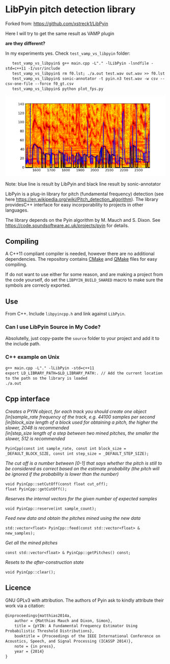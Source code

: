LibPyin pitch detection library
================================

Forked from: https://github.com/xstreck1/LibPyin

Here I will try to get the same result as VAMP plugin

**are they different?**

In my experiments yes. Check `test_vamp_vs_libpyin` folder:

```
   test_vamp_vs_libpyin$ g++ main.cpp -L"." -lLibPyin -lsndfile -std=c++11 -I/usr/include
   test_vamp_vs_libpyin$ rm f0.lst; ./a.out test.wav out.wav >> f0.lst
   test_vamp_vs_libpyin$ sonic-annotator -t pyin.n3 test.wav -w csv --csv-one-file --force f0_gt.csv
   test_vamp_vs_libpyin$ python plot_fps.py
```

![alt text](https://github.com/EliosMolina/LibPyin/raw/master/test_vamp_vs_libpyin/diff.png "Difference")

Note: blue line is result by LibPyin and black line result by sonic-annotator


LibPyin is a plug-in library for pitch (fundamental frequency) detection (see here https://en.wikipedia.org/wiki/Pitch_detection_algorithm). The library providesC++ interface for easy incorporability to projects in other languages.

The library depends on the Pyin algorithm by M. Mauch and S. Dixon. See https://code.soundsoftware.ac.uk/projects/pyin for details.

Compiling
---------
A C++11 compliant compiler is needed, however there are no additional dependencies. The repository contains [CMake](https://cmake.org/runningcmake/) and [QMake](http://doc.qt.io/qtcreator/creator-project-opening.html) files for easy compiling. 

If do not want to use either for some reason, and are making a project from the code yourself, do set the `LIBPYIN_BUILD_SHARED` macro to make sure the symbols are correcly exported.

Use
---
From C++. Include `libpyincpp.h` and link against `LibPyin`.

### Can I use LibPyin Source in My Code?
Absolutelly, just copy-paste the `source` folder to your project and add it to the include path.

 
### C++ example on Unix
    
    g++ main.cpp -L"." -lLibPyin -std=c++11
    export LD_LIBRARY_PATH=$LD_LIBRARY_PATH:. // Add the current location to the path so the library is loaded
    ./a.out
    

Cpp interface
-------------
_Creates a PYIN object, for each track you should create one object  
[in]sample_rate  frequency of the track, e.g. 44100 samples per second  
[in]block_size   length of a block used for obtaining a pitch, the higher the slower, 2048 is recommended  
[in]step_size    length of a step between two mined pitches, the smaller the slower, 512 is recommended_  
    
    PyinCpp(const int sample_rate, const int block_size = _DEFAULT_BLOCK_SIZE, const int step_size = _DEFAULT_STEP_SIZE);
    
_The cut off is a number between [0-1] that says whether the pitch is still to be considered as correct based on the estimate probability (the pitch will be ignored if the probability is lower than the number)_
    
    void PyinCpp::setCutOff(const float cut_off);
    float PyinCpp::getCutOff();
    
_Reserves the internal vectors for the given number of expected samples_
    
    void PyinCpp::reserve(int sample_count);
    
_Feed new data and obtain the pitches mined using the new data_

    std::vector<float> PyinCpp::feed(const std::vector<float> & new_samples);
    
_Get all the mined pitches_

    const std::vector<float> & PyinCpp::getPitches() const;

_Resets to the after-construction state_

    void PyinCpp::clear();


Licence
-------
GNU GPLv3 with attribution. The authors of Pyin ask to kindly attribute their work via a citation:

```
@inproceedings{matthias2014a,
    author = {Matthias Mauch and Dixon, Simon},
    title = {pYIN: A Fundamental Frequency Estimator Using Probabilistic Threshold Distributions},
    booktitle = {Proceedings of the IEEE International Conference on Acoustics, Speech, and Signal Processing (ICASSP 2014)},
    note = {in press},
    year = {2014}
} 
```

